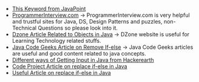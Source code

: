 - [This Keyword from JavaPoint](https://www.javatpoint.com/this-keyword)
- [ProgrammerInterview.com](https://www.programmerinterview.com/index.php/java-questions/system-exit0-try-catch-block-will-finally-block-execute/) -> ProgrammerInterview.com is very helpful and trustful sites for Java, DS, Design Patterns and puzzles, non-Technical Questions so please look into it.
- [Dzone Article Related to Objects in Java](https://dzone.com/articles/all-about-object?edition=387204&utm_source=Daily%20Digest&utm_medium=email&utm_campaign=Daily%20Digest%202018-08-08) -> DZone website is useful for Learning Technology related stuffs.
- [Java Code Geeks Article on Remove If-else](https://www.javacodegeeks.com/2014/10/factory-without-if-else.html) -> Java Code Geeks articles are useful and good content related to java concepts.
- [Different ways of Getting Input in Java from Hackerearth](https://hackthejava.wordpress.com/2016/09/16/inputoutput-in-java/)
- [Code Project Article on replace if-else in Java](https://www.codeproject.com/Articles/12508/Dude-are-you-still-programming-using-if-then-else)
- [Useful Article on replace if-else in Java](http://workingonbits.com/2011/07/24/how-to-avoid-ifelse-statements/)
